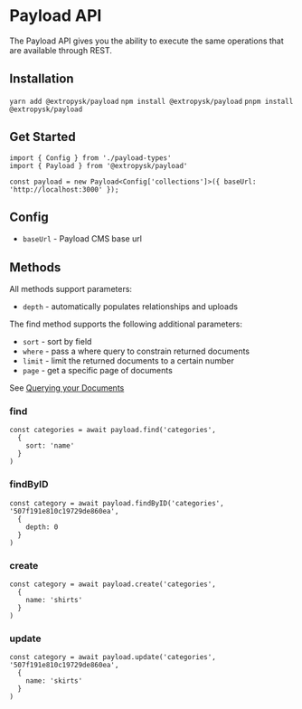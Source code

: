 # Payload API

The Payload API gives you the ability to execute the same operations that are available through REST.

## Installation
`yarn add @extropysk/payload`
`npm install @extropysk/payload`
`pnpm install @extropysk/payload`

## Get Started
```
import { Config } from './payload-types'
import { Payload } from '@extropysk/payload'

const payload = new Payload<Config['collections']>({ baseUrl: 'http://localhost:3000' });
```

## Config
- `baseUrl` - Payload CMS base url

## Methods
All methods support parameters:
- `depth` - automatically populates relationships and uploads

The find method supports the following additional parameters:
- `sort` - sort by field
- `where` - pass a where query to constrain returned documents
- `limit` - limit the returned documents to a certain number
- `page` - get a specific page of documents


See [Querying your Documents](https://payloadcms.com/docs/queries/overview)

### find
```
const categories = await payload.find('categories',
  {
    sort: 'name'
  }
)
```

### findByID
```
const category = await payload.findByID('categories', '507f191e810c19729de860ea',
  {
    depth: 0
  }
)
```

### create
```
const category = await payload.create('categories',
  {
    name: 'shirts'
  }
)
```

### update 
```
const category = await payload.update('categories', '507f191e810c19729de860ea',
  {
    name: 'skirts'
  }
)
```
